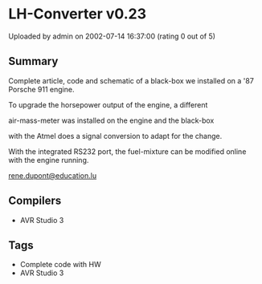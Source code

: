 # LH-Converter v0.23

Uploaded by admin on 2002-07-14 16:37:00 (rating 0 out of 5)

## Summary

Complete article, code and schematic of a black-box we installed on a '87 Porsche 911 engine.


To upgrade the horsepower output of the engine, a different  

air-mass-meter was installed on the engine and the black-box  

with the Atmel does a signal conversion to adapt for the change.  

With the integrated RS232 port, the fuel-mixture can be modified online with the engine running.  

[rene.dupont@education.lu](mailto:rene.dupont@education.lu)

## Compilers

- AVR Studio 3

## Tags

- Complete code with HW
- AVR Studio 3
